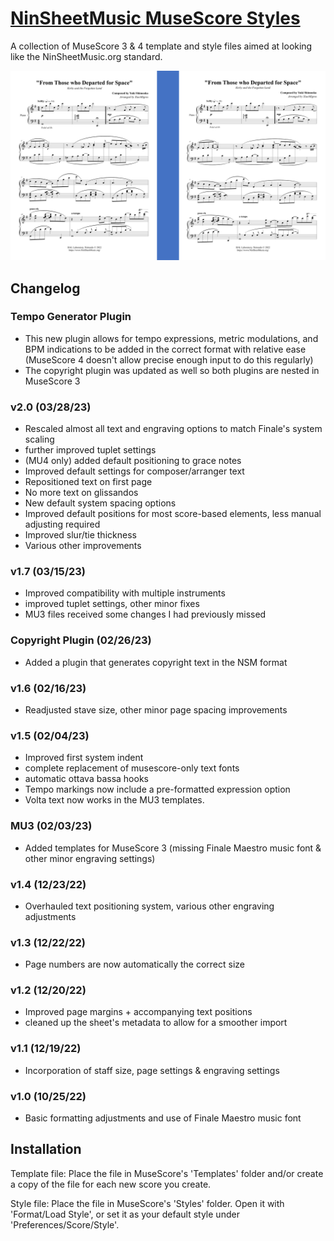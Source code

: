 # [NinSheetMusic MuseScore Styles](https://www.ninsheetmusic.org/forum/index.php?topic=12538)
A collection of MuseScore 3 &amp; 4 template and style files aimed at looking like the NinSheetMusic.org standard.

![Example of the template in use](/examples/templates-v2.0.png)

## Changelog
### Tempo Generator Plugin
- This new plugin allows for tempo expressions, metric modulations, and BPM indications to be added in the correct format with relative ease (MuseScore 4 doesn't allow precise enough input to do this regularly)
- The copyright plugin was updated as well so both plugins are nested in MuseScore 3
### v2.0 (03/28/23)
- Rescaled almost all text and engraving options to match Finale's system scaling
- further improved tuplet settings
- (MU4 only) added default positioning to grace notes
- Improved default settings for composer/arranger text
- Repositioned text on first page
- No more text on glissandos
- New default system spacing options
- Improved default positions for most score-based elements, less manual adjusting required
- Improved slur/tie thickness
- Various other improvements
### v1.7 (03/15/23)
- Improved compatibility with multiple instruments
- improved tuplet settings, other minor fixes
- MU3 files received some changes I had previously missed
### Copyright Plugin (02/26/23)
- Added a plugin that generates copyright text in the NSM format
### v1.6 (02/16/23)
- Readjusted stave size, other minor page spacing improvements
### v1.5 (02/04/23)
- Improved first system indent
- complete replacement of musescore-only text fonts
- automatic ottava bassa hooks
- Tempo markings now include a pre-formatted expression option
- Volta text now works in the MU3 templates.
### MU3 (02/03/23)
- Added templates for MuseScore 3 (missing Finale Maestro music font & other minor engraving settings)
### v1.4 (12/23/22)
- Overhauled text positioning system, various other engraving adjustments
### v1.3 (12/22/22)
- Page numbers are now automatically the correct size
### v1.2 (12/20/22)
- Improved page margins + accompanying text positions
- cleaned up the sheet's metadata to allow for a smoother import
### v1.1 (12/19/22)
- Incorporation of staff size, page settings & engraving settings
### v1.0 (10/25/22)
- Basic formatting adjustments and use of Finale Maestro music font

## Installation
Template file: Place the file in MuseScore's 'Templates' folder and/or create a copy of the file for each new score you create.

Style file: Place the file in MuseScore's 'Styles' folder. Open it with 'Format/Load Style', or set it as your default style under 'Preferences/Score/Style'.
